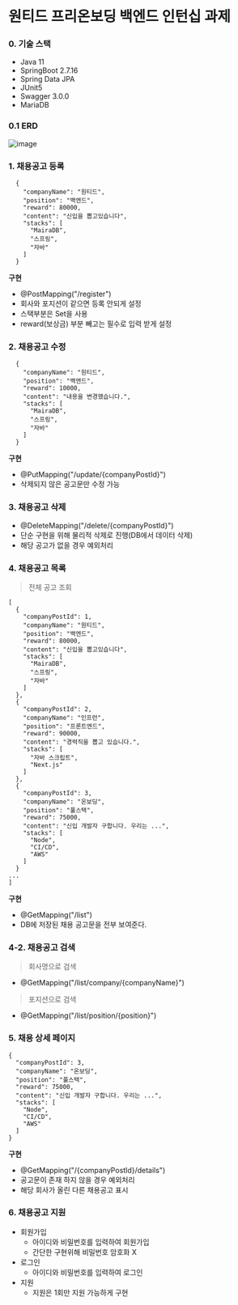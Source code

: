 # 원티드 프리온보딩 백엔드 인턴십 과제

### 0. 기술 스택
- Java 11
- SpringBoot 2.7.16
- Spring Data JPA
- JUnit5
- Swagger 3.0.0
- MariaDB

### 0.1 ERD
![image](https://github.com/lala9663/wanted-pre-onboarding-backend/assets/105348713/46bb70d5-986f-456f-b06b-1c7859c6d60d)


### 1. 채용공고 등록
```
  {
    "companyName": "원티드",
    "position": "백엔드",
    "reward": 80000,
    "content": "신입을 뽑고있습니다",
    "stacks": [
      "MairaDB",
      "스프링",
      "자바"
    ]
  }
```
**구현**
- @PostMapping("/register")
- 회사와 포지션이 같으면 등록 안되게 설정
- 스택부분은 Set을 사용
- reward(보상금) 부분 빼고는 필수로 입력 받게 설정 

### 2. 채용공고 수정
```
  {
    "companyName": "원티드",
    "position": "백엔드",
    "reward": 10000,
    "content": "내용을 변경했습니다.",
    "stacks": [
      "MairaDB",
      "스프링",
      "자바"
    ]
  }
```
**구현**
- @PutMapping("/update/{companyPostId}")
- 삭제되지 않은 공고문만 수정 가능

### 3. 채용공고 삭제
- @DeleteMapping("/delete/{companyPostId}")
- 단순 구현을 위해 물리적 삭제로 진행(DB에서 데이터 삭제)
- 해당 공고가 없을 경우 예외처리
  
### 4. 채용공고 목록 
> 전체 공고 조회
```
[
  {
    "companyPostId": 1,
    "companyName": "원티드",
    "position": "백엔드",
    "reward": 80000,
    "content": "신입을 뽑고있습니다",
    "stacks": [
      "MairaDB",
      "스프링",
      "자바"
    ]
  },
  {
    "companyPostId": 2,
    "companyName": "인프런",
    "position": "프론트엔드",
    "reward": 90000,
    "content": "경력직을 뽑고 있습니다.",
    "stacks": [
      "자바 스크립트",
      "Next.js"
    ]
  },
  {
    "companyPostId": 3,
    "companyName": "온보딩",
    "position": "풀스택",
    "reward": 75000,
    "content": "신입 개발자 구합니다. 우리는 ...",
    "stacks": [
      "Node",
      "CI/CD",
      "AWS"
    ]
  }
...
]
```

**구현**
- @GetMapping("/list")
- DB에 저장된 채용 공고문을 전부 보여준다.
  
### 4-2. 채용공고 검색
> 회사명으로 검색
- @GetMapping("/list/company/{companyName}")
> 포지션으로 검색
- @GetMapping("/list/position/{position}")

### 5. 채용 상세 페이지
```
{
  "companyPostId": 3,
  "companyName": "온보딩",
  "position": "풀스택",
  "reward": 75000,
  "content": "신입 개발자 구합니다. 우리는 ...",
  "stacks": [
    "Node",
    "CI/CD",
    "AWS"
  ]
}
```

**구현**
- @GetMapping("/{companyPostId}/details")
- 공고문이 존재 하지 않을 경우 예외처리
- 해당 회사가 올린 다른 채용공고 표시 


### 6. 채용공고 지원
- 회원가입
  - 아이디와 비밀번호를 입력하여 회원가입
  - 간단한 구현위해 비밀번호 암호화 X
- 로그인  
  - 아이디와 비밀번호를 입력하여 로그인
- 지원
  - 지원은 1회만 지원 가능하게 구현 

